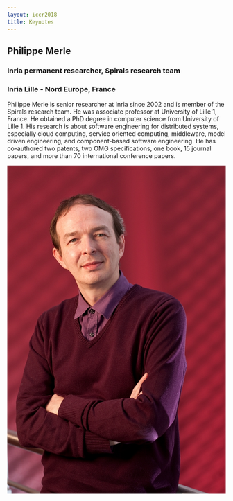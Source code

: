 ```yaml
---
layout: iccr2018
title: Keynotes
---
```


<div class="container marketing">

<div class="row featurette">
  <div class="col-md-10 push-md-2">
    <h2 class="featurette-heading">Philippe Merle </h2>
    <h3>Inria permanent researcher, Spirals research team</h3>
    <h3>Inria Lille - Nord Europe, France </h3>
    <p class="lead">Philippe Merle is senior researcher at Inria
since 2002 and is member of the Spirals research
team. He was associate professor at
University of Lille 1, France. He obtained a
PhD degree in computer science from University
of Lille 1. His research is about software
engineering for distributed systems, especially
cloud computing, service oriented computing,
middleware, model driven engineering,
and component-based software engineering. He
has co-authored two patents, two OMG specifications,
one book, 15 journal papers, and more than 70 international
conference papers.
  </p>


  </div>
    <div class="col-md-2 pull-md-10">
    <img class="featurette-image img-thumbnail mx-auto" src="/images/keynote/merle.jpg" alt="Philippe Merle">
    <p><a href="http://chercheurs.lille.inria.fr/~pmerle/" class="btn btn-default" role="button"><i class="fa fa-user fa-2x" aria-hidden="true"></i></a></p>
  </div>
  </div>
  </div>
 